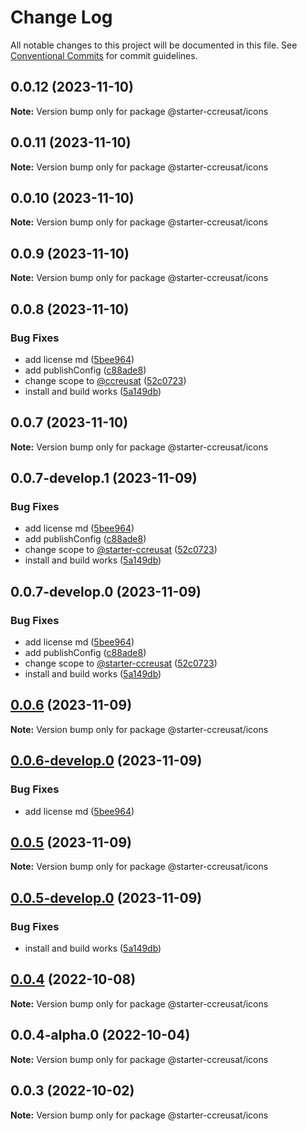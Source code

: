 # Change Log

All notable changes to this project will be documented in this file.
See [Conventional Commits](https://conventionalcommits.org) for commit guidelines.

## 0.0.12 (2023-11-10)

**Note:** Version bump only for package @starter-ccreusat/icons





## 0.0.11 (2023-11-10)

**Note:** Version bump only for package @starter-ccreusat/icons





## 0.0.10 (2023-11-10)

**Note:** Version bump only for package @starter-ccreusat/icons





## 0.0.9 (2023-11-10)

**Note:** Version bump only for package @starter-ccreusat/icons





## 0.0.8 (2023-11-10)


### Bug Fixes

* add license md ([5bee964](https://github.com/ccreusat/starter-monorepo-lerna-vite/commit/5bee9645737edb63a8df5afe3021b426bb00ce34))
* add publishConfig ([c88ade8](https://github.com/ccreusat/starter-monorepo-lerna-vite/commit/c88ade8450289325d0fe4615a29b014fb994dbef))
* change scope to [@ccreusat](https://github.com/ccreusat) ([52c0723](https://github.com/ccreusat/starter-monorepo-lerna-vite/commit/52c07237fe81203f34cf5dbe3c51a1ae169cbd13))
* install and build works ([5a149db](https://github.com/ccreusat/starter-monorepo-lerna-vite/commit/5a149db6b335b45625769a36e873fdd357b8011b))





## 0.0.7 (2023-11-10)

**Note:** Version bump only for package @starter-ccreusat/icons

## 0.0.7-develop.1 (2023-11-09)

### Bug Fixes

- add license md ([5bee964](https://github.com/ccreusat/starter-monorepo-lerna-vite/commit/5bee9645737edb63a8df5afe3021b426bb00ce34))
- add publishConfig ([c88ade8](https://github.com/ccreusat/starter-monorepo-lerna-vite/commit/c88ade8450289325d0fe4615a29b014fb994dbef))
- change scope to [@starter-ccreusat](https://github.com/ccreusat) ([52c0723](https://github.com/ccreusat/starter-monorepo-lerna-vite/commit/52c07237fe81203f34cf5dbe3c51a1ae169cbd13))
- install and build works ([5a149db](https://github.com/ccreusat/starter-monorepo-lerna-vite/commit/5a149db6b335b45625769a36e873fdd357b8011b))

## 0.0.7-develop.0 (2023-11-09)

### Bug Fixes

- add license md ([5bee964](https://github.com/ccreusat/starter-monorepo-lerna-vite/commit/5bee9645737edb63a8df5afe3021b426bb00ce34))
- add publishConfig ([c88ade8](https://github.com/ccreusat/starter-monorepo-lerna-vite/commit/c88ade8450289325d0fe4615a29b014fb994dbef))
- change scope to [@starter-ccreusat](https://github.com/ccreusat) ([52c0723](https://github.com/ccreusat/starter-monorepo-lerna-vite/commit/52c07237fe81203f34cf5dbe3c51a1ae169cbd13))
- install and build works ([5a149db](https://github.com/ccreusat/starter-monorepo-lerna-vite/commit/5a149db6b335b45625769a36e873fdd357b8011b))

## [0.0.6](https://github.com/ccreusat/starter-monorepo-lerna-vite/compare/@starter-ccreusat/icons@0.0.6-develop.0...@starter-ccreusat/icons@0.0.6) (2023-11-09)

**Note:** Version bump only for package @starter-ccreusat/icons

## [0.0.6-develop.0](https://github.com/ccreusat/starter-monorepo-lerna-vite/compare/@starter-ccreusat/icons@0.0.5...@starter-ccreusat/icons@0.0.6-develop.0) (2023-11-09)

### Bug Fixes

- add license md ([5bee964](https://github.com/ccreusat/starter-monorepo-lerna-vite/commit/5bee9645737edb63a8df5afe3021b426bb00ce34))

## [0.0.5](https://github.com/ccreusat/starter-monorepo-lerna-vite/compare/@starter-ccreusat/icons@0.0.5-develop.0...@starter-ccreusat/icons@0.0.5) (2023-11-09)

**Note:** Version bump only for package @starter-ccreusat/icons

## [0.0.5-develop.0](https://github.com/ccreusat/starter-monorepo-lerna-vite/compare/@starter-ccreusat/icons@0.0.4...@starter-ccreusat/icons@0.0.5-develop.0) (2023-11-09)

### Bug Fixes

- install and build works ([5a149db](https://github.com/ccreusat/starter-monorepo-lerna-vite/commit/5a149db6b335b45625769a36e873fdd357b8011b))

## [0.0.4](https://github.com/ccreusat/starter-monorepo-lerna-vite/compare/@starter-ccreusat/icons@0.0.4-alpha.0...@starter-ccreusat/icons@0.0.4) (2022-10-08)

**Note:** Version bump only for package @starter-ccreusat/icons

## 0.0.4-alpha.0 (2022-10-04)

**Note:** Version bump only for package @starter-ccreusat/icons

## 0.0.3 (2022-10-02)

**Note:** Version bump only for package @starter-ccreusat/icons

